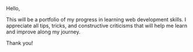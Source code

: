 Hello,

This will be a portfolio of my progress in learning web development skills.
I appreciate all tips, tricks, and constructive criticisms that will help me learn and improve along my journey.

Thank you!
